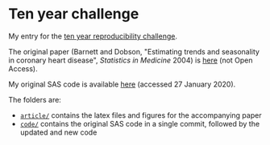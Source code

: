 # Ten year challenge

My entry for the [ten year reproducibility challenge](https://github.com/ReScience/ten-years).

The original paper (Barnett and Dobson, "Estimating trends and seasonality in coronary heart disease", _Statistics in Medicine_ 2004) is [here](https://onlinelibrary.wiley.com/doi/abs/10.1002/sim.1927) (not Open Access). 

My original SAS code is available [here](https://www.thl.fi/publications/monica/chd_seasonal/appendix.htm) (accessed 27 January 2020).

The folders are:

* [`article/`](article) contains the latex files and figures for the accompanying paper
* [`code/`](code) contains the original SAS code in a single commit, followed by the updated and new code


